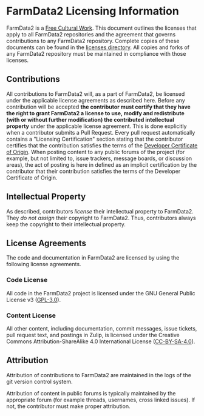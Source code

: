 # FarmData2 Licensing Information

FarmData2 is a [Free Cultural Work](https://freedomdefined.org/Definition). This document outlines the licenses that apply to all FarmData2 repositories and the agreement that governs contributions to any FarmData2 repository. Complete copies of these documents can be found in the [licenses directory](licenses). All copies and forks of any FarmData2 repository must be maintained in compliance with those licenses.

## Contributions

<!-- vale write-good.TooWordy = NO -->
<!-- The word modify is important here and relates to GPL 3.0 -->
<!-- vale RedHat.SentenceLength = NO -->
<!-- The certification stated here matches the text in the PR template -->

All contributions to FarmData2 will, as a part of FarmData2, be licensed under the applicable license agreements as described here. Before any contribution will be accepted **the contributor must certify that they have the right to grant FarmData2 a license to use, modify and redistribute (with or without further modification) the contributed intellectual property** under the applicable license agreement. This is done explicitly when a contributor submits a Pull Request. Every pull request automatically contains a "Licensing Certification" section stating that the contributor certifies that the contribution satisfies the terms of the [Developer Certificate of Origin](https://developercertificate.org/). When posting content to any public forums of the project (for example, but not limited to, issue trackers, message boards, or discussion areas), the act of posting is here in defined as an implicit certification by the contributor that their contribution satisfies the terms of the Developer Certificate of Origin.

<!-- vale write-good.TooWordy = YES -->
<!-- vale RedHat.SentenceLength = YES-->

## Intellectual Property

As described, contributors _license_ their intellectual property to FarmData2. They _do not assign_ their copyright to FarmData2. Thus, contributors always keep the copyright to their intellectual property.

## License Agreements

The code and documentation in FarmData2 are licensed by using the following license agreements.

### Code License

All code in the FarmData2 project is licensed under the GNU General Public License v3 ([GPL-3.0](https://www.gnu.org/licenses/gpl-3.0.md)).

### Content License

<!-- vale RedHat.SentenceLength = NO -->
<!-- The example list is what makes this long - seems readable. -->

All other content, including documentation, commit messages, issue tickets, pull request text, and postings in Zulip, is licensed under the Creative Commons Attribution-ShareAlike 4.0 International License ([CC-BY-SA-4.0](https://creativecommons.org/licenses/by-sa/4.0/)).

<!-- vale RedHat.SentenceLength = YES -->

## Attribution

Attribution of contributions to FarmData2 are maintained in the logs of the git version control system.

Attribution of content in public forums is typically maintained by the appropriate forum (for example threads, usernames, cross linked issues). If not, the contributor must make proper attribution.
